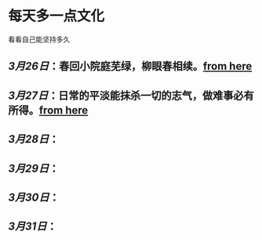 # 每天多一点文化
看看自己能坚持多久
## *3月26日*：**春回小院庭芜绿，柳眼春相续。**[from here](https://wenku.baidu.com/link?url=VWvbPuiJ_WFFV6ntu7n7LbfAf50IIqOmXcgv_Kh8s8ncDdyzkmck8ZMGJzpZYmIaWkPqXLM3jBILTbN8wC6ZGErMfp0H-Yg5ivxopnYMyOB1xR90kyis3vfcJ-DINsWXEmNMzJmKD60aiVRVDIFweK)
## *3月27日*：**日常的平淡能抹杀一切的志气，做难事必有所得。**[from here](https://baijiahao.baidu.com/s?id=1708438231368665462&wfr=spider&for=pc)
## *3月28日*：
## *3月29日*：
## *3月30日*：
## *3月31日*：
